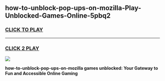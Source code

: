 
## how-to-unblock-pop-ups-on-mozilla-Play-Unblocked-Games-Online-5pbq2
<h3>
<a href="https://premium76.site?title=how-to-unblock-pop-ups-on-mozilla&ref=25A">CLICK TO PLAY</a></h3>
<hr>

<h3>
<a href="https://premium76.site?title=how-to-unblock-pop-ups-on-mozilla&ref=25A">CLICK 2 PLAY</a>
  
</h3>

<a href="https://premium76.site?title=how-to-unblock-pop-ups-on-mozilla&ref=25A"><img src="https://clearcache.store/games.png"></a>


**how-to-unblock-pop-ups-on-mozilla games unblocked: Your Gateway to Fun and Accessible Online Gaming**
